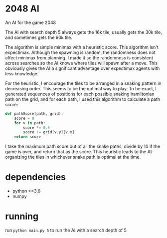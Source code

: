 # 2048 AI
An AI for the game 2048  

The AI with search depth 5 always gets the 16k tile, usually gets the 30k tile, and sometimes gets the 60k tile.  

The algorithm is simple minimax with a heuristic score. This algorithm isn't expectimax. Although the spawning is random, the randomness does not affect minimax from planning. I made it so the randomness is consistent across searches so the AI knows where tiles will spawn after a move. This obviously gives the AI a significant advantage over expectimax agents with less knowledge.

For the heuristic, I encourage the tiles to be arranged in a snaking pattern in decreasing order. This seems to be the optimal way to play. To be exact, I generated sequences of positions for each possible snaking hamiltonian path on the grid, and for each path, I used this algorithm to calculate a path score:  

```python
def pathScore(path, grid):
    score = 0
    for v in path:
        score *= 0.5
        score += grid[v.y][v.x]
    return score
```

I take the maximum path score out of all the snake paths, divide by 10 if the game is over, and return that as the score. This heuristic leads to the AI organizing the tiles in whichever snake path is optimal at the time.

# dependencies
* python >=3.6
* numpy

# running
run `python main.py 5` to run the AI with a search depth of 5